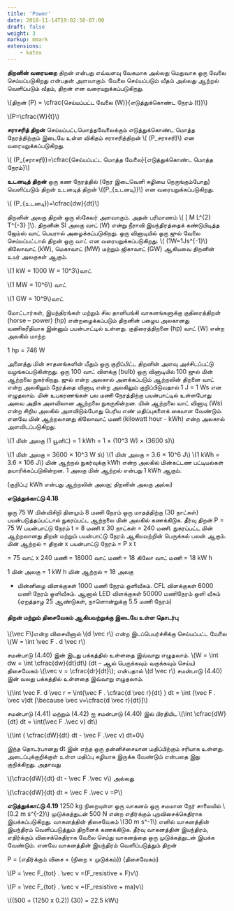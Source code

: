 ```yaml
---
title: 'Power'
date: 2018-11-14T19:02:50-07:00
draft: false
weight: 3
markup: mmark
extensions:
    - katex
---
```


**திறனின் வரையறை**
திறன் என்பது எவ்வளவு வேகமாக அல்லது
மெதுவாக ஒரு வேலை செய்யப்படுகிறது
என்பதன் அளவாகும். வேலை செய்யப்படும் வீதம்
அல்லது ஆற்றல் வெளிப்படும் வீதம், திறன் என
வரையறுக்கப்படுகிறது.

\\(திறன் (P) = \cfrac{செய்யப்பட்ட வேலை (W)}{எடுத்துக்கொண்ட நேரம் (t)}\\)

\\(P=\cfrac{W}{t}\\)

**சராசரித் திறன்**
செய்யப்பட்டமொத்தவேலைக்கும் எடுத்துக்கொண்ட
மொத்த நேரத்திற்கும் இடையே உள்ள விகிதம்
சராசரித்திறன் \\( (P_சராசரி)\\) என வரையறுக்கப்படுகிறது.

\\( (P_{சராசரி})=\cfrac{செய்யப்பட்ட மொத்த வேலை}{எடுத்துக்கொண்ட மொத்த நேரம்}\\)

**உடனடித் திறன்**
ஒரு கண நேரத்தில் (நேர இடைவெளி சுழியை
நெருங்கும்போது) வெளிப்படும் திறன் உடனடித்
திறன் \\((P_{உடனடி})\\) என வரையறுக்கப்படுகிறது.

\\( (P_{உடனடி})=\cfrac{dw}{dt}\\)

திறனின் அலகு
திறன் ஒரு ஸ்கேலர் அளவாகும். அதன் பரிமாணம்
\\( [ M L^{2} T^{-3} ]\\). திறனின் SI அலகு வாட் (W) என்று
நீராவி இயந்திரத்தைக் கண்டுபிடித்த ஜேம்ஸ் வாட்
பெயரால் அழைக்கப்படுகிறது.
ஒரு வினாடியில் ஒரு ஜுல் வேலை செய்யப்பட்டால்
திறன் ஒரு வாட் என வரையறுக்கப்படுகிறது.
\\( (1W=1Js^{-1}\\) கிலோவாட் (kW), மெகாவாட் (MW)
மற்றும் ஜிகாவாட் (GW) ஆகியவை திறனின் உயர்
அலகுகள் ஆகும்.

\\(1 kW = 1000 W = 10^3\\)வாட்


\\(1 MW = 10^6\\) வாட்


\\(1 GW = 10^9\\)வாட்

மோட்டார்கள், இயந்திரங்கள் மற்றும் சில
தானியங்கி வாகனங்களுக்கு குதிரைத்திறன்
(horse – power) (hp) என்றழைக்கப்படும் திறனின்
பழைய அலகானது வணிகரீதியாக இன்னும்
பயன்பாட்டில் உள்ளது. குதிரைத்திறனை (hp) வாட்
(W) என்ற அலகில் மாற்ற

1 hp = 746 W

அனைத்து மின் சாதனங்களின் மீதும் ஒரு குறிப்பிட்ட
திறனின் அளவு அச்சிடப்பட்டு வழங்கப்படுகின்றது.
ஒரு 100 வாட் விளக்கு (bulb) ஒரு வினாடியில்
100 ஜுல் மின் ஆற்றலை நுகர்கிறது. ஜுல் என்ற
அலகால் அளக்கப்படும் ஆற்றலின் திறனை வாட்
என்ற அலகிலும் நேரத்தை வினாடி என்ற அலகிலும்
குறிப்பிடுவதால் 1 J = 1 Ws என எழுதலாம். மின்
உபகரணங்கள் பல மணி நேரத்திற்கு பயன்பாட்டில்
உள்ளபோது அவை அதிக அளவிலான ஆற்றலை
நுகருகின்றன. மின் ஆற்றலை வாட் வினாடி (Ws)
என்ற சிறிய அலகில் அளவிடும்போது பெரிய எண்
மதிப்புகளைக் கையாள வேண்டும். எனவே மின்
ஆற்றலானது கிலோவாட் மணி (kilowatt hour -
kWh) என்ற அலகால் அளவிடப்படுகிறது.

\\(1 மின் அலகு (1 யூனிட்) = 1 kWh = 1 × (10^3 W)
× (3600 s)\\)

\\(1 மின் அலகு = 3600 × 10^3 W s\\)
\\(1 மின் அலகு = 3.6 × 10^6 J\\)
\\(1 kWh = 3.6 × 106 J\\)
மின் ஆற்றல் நுகர்வுக்கு kWh என்ற அலகில்
மின்கட்டண பட்டியல்கள் தயாரிக்கப்படுகின்றன.
1 அலகு மின் ஆற்றல் என்பது 1 kWh ஆகும்.

(குறிப்பு: kWh என்பது ஆற்றலின் அலகு; திறனின்
அலகு அல்ல)

**எடுத்துக்காட்டு 4.18**

ஒரு 75 W மின்விசிறி தினமும் 8 மணி நேரம் ஒரு
மாதத்திற்கு (30 நாட்கள்) பயன்படுத்தப்பட்டால்
நுகரப்பட்ட ஆற்றலை மின் அலகில் கணக்கிடுக.
தீர்வு
திறன் P = 75 W
பயன்பாட்டு நேரம் t = 8 மணி x 30 நாட்கள் = 240
மணி. நுகரப்பட்ட மின் ஆற்றலானது திறன் மற்றும்
பயன்பாட்டு நேரம் ஆகியவற்றின் பெருக்கல் பலன்
ஆகும்.
மின் ஆற்றல் = திறன் x பயன்பாட்டு நேரம் = P x t

= 75 வாட் x 240 மணி
= 18000 வாட் மணி
= 18 கிலோ வாட் மணி = 18 kW h

1 மின் அலகு = 1 kW h
மின் ஆற்றல் = 18 அலகு

* மின்னிழை விளக்குகள் 1000
மணி நேரம் ஒளிவீசும். CFL
விளக்குகள் 6000 மணி நேரம்
ஒளிவீசும். ஆனால் LED விளக்குகள் 50000
மணிநேரம் ஒளி வீசும் (ஏறத்தாழ 25
ஆண்டுகள், நாளொன்றுக்கு 5.5 மணி நேரம்)

#### திறன் மற்றும் திசைவேகம் ஆகியவற்றுக்கு இடையே உள்ள தொடர்பு

\\(\vec F\\)என்ற விசையினால் \\(d \vec r\\)
என்ற இடப்பெயர்ச்சிக்கு 
செய்யப்பட்ட வேலை
\\(W = \int \vec F . d \vec r\\)

சமன்பாடு (4.40) இன் இடது பக்கத்தில் உள்ளதை
இவ்வாறு எழுதலாம்.
\\(W = \int dw = \int \cfrac{dw}{dt}dt\\)
(dt – ஆல் பெருக்கவும் வகுக்கவும் செய்ய)
திசைவேகம் \\(\vec v = \cfrac{dr}{dt}\\); என்பதால் \\(d \vec r\\)
சமன்பாடு (4.40) இன் வலது பக்கத்தில் உள்ளதை
இவ்வாறு எழுதலாம்.

\\(\int \vec F. d \vec r = \int(\vec F . \cfrac{d \vec r}{dt} ) dt = \int (\vec F . \vec v)dt [\because \vec v=\cfrac{d \vec r}{dt}]\\)

சமன்பாடு (4.41) மற்றும் (4.42) ஐ சமன்பாடு (4.40)
இல் பிரதியிட
\\(\int \cfrac{dW}{dt} dt = \int(\vec F .\vec v) dt\\)

\\(\int ( \cfrac{dW}{dt} dt - \vec F .\vec v) dt=0\\)

இந்த தொடர்பானது dt இன் எந்த ஒரு
தன்னிச்சையான மதிப்பிற்கும் சரியாக உள்ளது.
அடைப்புக்குறிக்குள் உள்ள மதிப்பு சுழியாக இருக்க
வேண்டும் என்பதை இது குறிக்கிறது. அதாவது

\\(\cfrac{dW}{dt} dt - \vec F .\vec v\\) அல்லது

\\(\cfrac{dW}{dt} dt = \vec F .\vec v =P\\) 

**எடுத்துக்காட்டு 4.19**
1250 kg நிறையுள்ள ஒரு வாகனம் ஒரு சமமான
நேர் சாலையில் \\(0.2 m s^{-2}\\) முடுக்கத்துடன்
500 N என்ற எதிர்க்கும் புறவிசைக்கெதிராக
இயக்கப்படுகிறது. வாகனத்தின் திசைவேகம்
\\(30 m s^-1\\) எனில் வாகனத்தின் இயந்திரம்
வெளிப்படுத்தும் திறனைக் கணக்கிடுக.
தீர்வு
வாகனத்தின் இயந்திரம், எதிர்க்கும்
விசைக்கெதிராக வேலை செய்து வாகனத்தை
ஒரு முடுக்கத்துடன் இயக்க வேண்டும். எனவே
வாகனத்தின் இயந்திரம் வெளிப்படுத்தும் திறன்

P = (எதிர்க்கும் விசை + (நிறை ×
முடுக்கம்)) (திசைவேகம்)

\\(P = \vec F_{tot} . \vec v =(F_resistive + F)v\\)

\\(P = \vec F_{tot} . \vec v =(F_resistive + ma)v\\)

\\((500 + (1250 x 0.2)) (30) = 22.5 kW\\)